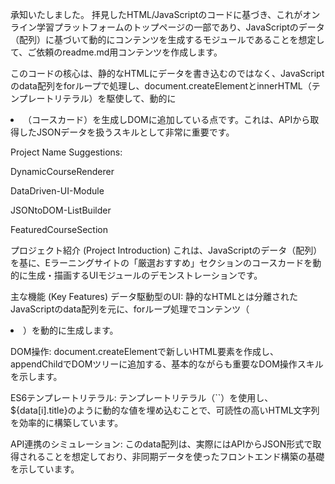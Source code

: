 承知いたしました。 拝見したHTML/JavaScriptのコードに基づき、これがオンライン学習プラットフォームのトップページの一部であり、JavaScriptのデータ（配列）に基づいて動的にコンテンツを生成するモジュールであることを想定して、ご依頼のreadme.md用コンテンツを作成します。

このコードの核心は、静的なHTMLにデータを書き込むのではなく、JavaScriptのdata配列をforループで処理し、document.createElementとinnerHTML（テンプレートリテラル）を駆使して、動的に<li>（コースカード）を生成しDOMに追加している点です。これは、APIから取得したJSONデータを扱うスキルとして非常に重要です。

Project Name Suggestions:

DynamicCourseRenderer

DataDriven-UI-Module

JSONtoDOM-ListBuilder

FeaturedCourseSection

プロジェクト紹介 (Project Introduction)
これは、JavaScriptのデータ（配列）を基に、Eラーニングサイトの「厳選おすすめ」セクションのコースカードを動的に生成・描画するUIモジュールのデモンストレーションです。

主な機能 (Key Features)
データ駆動型のUI: 静的なHTMLとは分離されたJavaScriptのdata配列を元に、forループ処理でコンテンツ（<li>）を動的に生成します。

DOM操作: document.createElementで新しいHTML要素を作成し、appendChildでDOMツリーに追加する、基本的ながらも重要なDOM操作スキルを示します。

ES6テンプレートリテラル: テンプレートリテラル（``）を使用し、${data[i].title}のように動的な値を埋め込むことで、可読性の高いHTML文字列を効率的に構築しています。

API連携のシミュレーション: このdata配列は、実際にはAPIからJSON形式で取得されることを想定しており、非同期データを使ったフロントエンド構築の基礎を示しています。